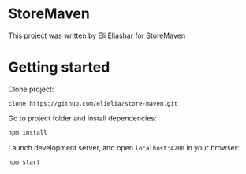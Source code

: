 # StoreMaven

This project was written by Eli Eliashar for StoreMaven

# Getting started

Clone project:
 ```git 
 clone https://github.com/elielia/store-maven.git
```

Go to project folder and install dependencies:
 ```sh
 npm install
 ```

Launch development server, and open `localhost:4200` in your browser:
 ```sh
 npm start
 ```
